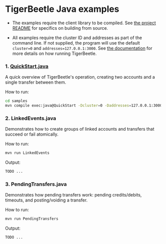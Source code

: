 # TigerBeetle Java examples

- The examples require the client library to be compiled. See [the project README](../README.md) for specifics on building from source.

- All examples require the cluster ID and addresses as part of the command line. If not supplied, the program will use the default `cluster=0` and `addresses=127.0.0.1:3000`.
See [the documentation](https://docs.tigerbeetle.com) for more details on how running TigerBeetle.

### 1. [QuickStart.java](src/main/java/com/tigerbeetle/samples/QuickStart.java)

A quick overview of TigerBeetle's operation, creating two accounts and a single transfer between them.

How to run:

```bash
cd samples
mvn compile exec:java@QuickStart -Dcluster=0 -Daddresses=127.0.0.1:3000
```
 
### 2. LinkedEvents.java

Demonstrates how to create groups of linked accounts and transfers that succeed or fail atomically.

How to run:

```bash
mvn run LinkedEvents
```

Output:

```bash
TODO ...
```

### 3. PendingTransfers.java

Demonstrates how pending transfers work: pending credits/debits, timeouts, and posting/voiding a transfer.

How to run:

```bash
mvn run PendingTransfers
```

Output:

```bash
TODO ...
```




